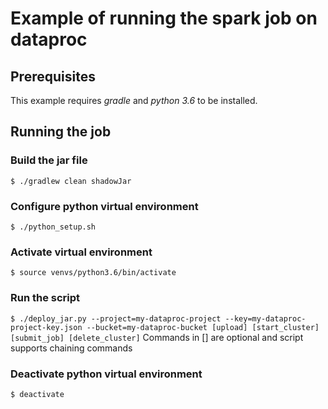 # Example of running the spark job on dataproc #

## Prerequisites ##
This example requires _gradle_ and _python 3.6_ to be installed.

## Running the job ##
### Build the jar file ###
`$ ./gradlew clean shadowJar`

### Configure python virtual environment ###
`$ ./python_setup.sh`

### Activate virtual environment ###
`$ source venvs/python3.6/bin/activate`

### Run the script ###
`$ ./deploy_jar.py --project=my-dataproc-project --key=my-dataproc-project-key.json --bucket=my-dataproc-bucket [upload] [start_cluster] [submit_job] [delete_cluster]`
Commands in [] are optional and script supports chaining commands

### Deactivate python virtual environment
`$ deactivate`
